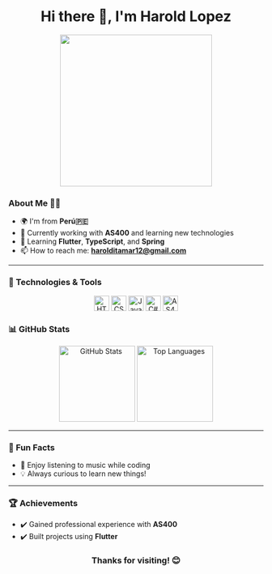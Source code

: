 <h1 align="center" dir="auto">
  <a id="user-content--hi-there-" class="anchor" aria-hidden="true" href="#-hi-there-"></a> 
  Hi there 👋, I'm Harold Lopez
</h1>

<div align="center">
  <img src="https://media0.giphy.com/media/bGgsc5mWoryfgKBx1u/giphy.gif?cid=6c09b952sz94i5inlz6y1f2g9ct7pgpxe79hy1rx3n0zlskv&ep=v1_gifs_search&rid=giphy.gif&ct=g" width="300" style="max-width: 100%;">
</div>


### About Me 🧑‍💻
- 🌍 I'm from **Perú🇵🇪**
- 💼 Currently working with **AS400** and learning new technologies
- 🌱 Learning **Flutter**, **TypeScript**, and **Spring**
- 📫 How to reach me: **harolditamar12@gmail.com**
<!-- Aprendiendo a programar -->
---

### 🔧 Technologies & Tools
<div align="center">
  <img height="30" src="https://cdn-icons-png.flaticon.com/128/732/732212.png" alt="HTML">
  <img height="30" src="https://cdn-icons-png.flaticon.com/128/5968/5968282.png" alt="CSS">
  <img height="30" src="https://cdn-icons-png.flaticon.com/512/2716/2716612.png" alt="JavaScript">
  <img height="30" src="https://cdn-icons-png.flaticon.com/512/6132/6132219.png" alt="C#">
  <img height="30" src="https://cdn-icons-png.flaticon.com/128/1183/1183672.png" alt="AS400">
</div>

### 📊 GitHub Stats
<div align="center">
  <img height="150" src="https://github-readme-stats.vercel.app/api?username=your-username&show_icons=true&theme=radical" alt="GitHub Stats">
  <img height="150" src="https://github-readme-stats.vercel.app/api/top-langs/?username=your-username&layout=compact&theme=radical" alt="Top Languages">
</div>

---

### 🎯 Fun Facts
- 🎵 Enjoy listening to music while coding
- 💡 Always curious to learn new things!

---

### 🏆 Achievements
- ✔️ Gained professional experience with **AS400**
- ✔️ Built projects using **Flutter** 

<div align="center">
  <h3>Thanks for visiting! 😊</h3>
</div>

 
